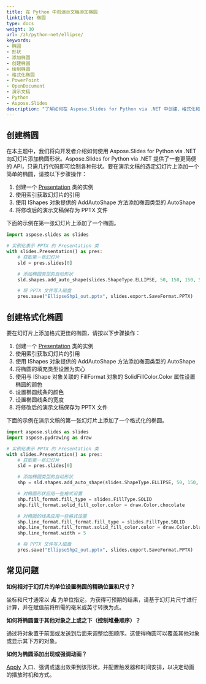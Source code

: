 ```yaml
---
title: 在 Python 中向演示文稿添加椭圆
linktitle: 椭圆
type: docs
weight: 30
url: /zh/python-net/ellipse/
keywords:
- 椭圆
- 形状
- 添加椭圆
- 创建椭圆
- 绘制椭圆
- 格式化椭圆
- PowerPoint
- OpenDocument
- 演示文稿
- Python
- Aspose.Slides
description: "了解如何在 Aspose.Slides for Python via .NET 中创建、格式化和操作椭圆形状，适用于 PPT、PPTX 和 ODP 演示文稿——附带代码示例。"
---
```


## **创建椭圆**
在本主题中，我们将向开发者介绍如何使用 Aspose.Slides for Python via .NET 向幻灯片添加椭圆形状。Aspose.Slides for Python via .NET 提供了一套更简便的 API，只需几行代码即可绘制各种形状。要在演示文稿的选定幻灯片上添加一个简单的椭圆，请按以下步骤操作：

1. 创建一个 [Presentation](https://reference.aspose.com/slides/python-net/aspose.slides/presentation/) 类的实例
2. 使用索引获取幻灯片的引用
3. 使用 IShapes 对象提供的 AddAutoShape 方法添加椭圆类型的 AutoShape
4. 将修改后的演示文稿保存为 PPTX 文件

下面的示例在第一张幻灯片上添加了一个椭圆。

```py
import aspose.slides as slides

# 实例化表示 PPTX 的 Presentation 类
with slides.Presentation() as pres:
    # 获取第一张幻灯片
    sld = pres.slides[0]

    # 添加椭圆类型的自动形状
    sld.shapes.add_auto_shape(slides.ShapeType.ELLIPSE, 50, 150, 150, 50)

    # 将 PPTX 文件写入磁盘
    pres.save("EllipseShp1_out.pptx", slides.export.SaveFormat.PPTX)
```

## **创建格式化椭圆**
要在幻灯片上添加格式更佳的椭圆，请按以下步骤操作：

1. 创建一个 [Presentation](https://reference.aspose.com/slides/python-net/aspose.slides/presentation/) 类的实例
2. 使用索引获取幻灯片的引用
3. 使用 IShapes 对象提供的 AddAutoShape 方法添加椭圆类型的 AutoShape
4. 将椭圆的填充类型设置为实心
5. 使用与 IShape 对象关联的 FillFormat 对象的 SolidFillColor.Color 属性设置椭圆的颜色
6. 设置椭圆线条的颜色
7. 设置椭圆线条的宽度
8. 将修改后的演示文稿保存为 PPTX 文件

下面的示例在演示文稿的第一张幻灯片上添加了一个格式化的椭圆。

```py
import aspose.slides as slides
import aspose.pydrawing as draw

# 实例化表示 PPTX 的 Presentation 类
with slides.Presentation() as pres:
    # 获取第一张幻灯片
    sld = pres.slides[0]

    # 添加椭圆类型的自动形状
    shp = sld.shapes.add_auto_shape(slides.ShapeType.ELLIPSE, 50, 150, 150, 50)

    # 对椭圆形状应用一些格式设置
    shp.fill_format.fill_type = slides.FillType.SOLID
    shp.fill_format.solid_fill_color.color = draw.Color.chocolate

    # 对椭圆的线条应用一些格式设置
    shp.line_format.fill_format.fill_type = slides.FillType.SOLID
    shp.line_format.fill_format.solid_fill_color.color = draw.Color.black
    shp.line_format.width = 5

    # 将 PPTX 文件写入磁盘
    pres.save("EllipseShp2_out.pptx", slides.export.SaveFormat.PPTX)
```

## **常见问题**

**如何相对于幻灯片的单位设置椭圆的精确位置和尺寸？**

坐标和尺寸通常以 **点** 为单位指定。为获得可预期的结果，请基于幻灯片尺寸进行计算，并在赋值前将所需的毫米或英寸转换为点。

**如何将椭圆置于其他对象之上或之下（控制堆叠顺序）？**

通过将对象置于前面或发送到后面来调整绘图顺序。这使得椭圆可以覆盖其他对象或显示其下方的对象。

**如何为椭圆添加出现或强调动画？**

[Apply](/slides/zh/python-net/shape-animation/) 入口、强调或退出效果到该形状，并配置触发器和时间安排，以决定动画的播放时机和方式。